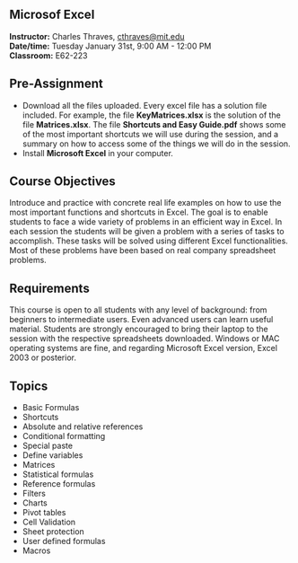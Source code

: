 
## **Microsof Excel**
**Instructor:** Charles Thraves, cthraves@mit.edu  <br />
**Date/time:** Tuesday January 31st, 9:00 AM - 12:00 PM  <br />
**Classroom:** E62-223 <br />

## Pre-Assignment <br /> 
* Download all the files uploaded. Every excel file has a solution file included. For example, the file **KeyMatrices.xlsx** is the solution of the file **Matrices.xlsx**. The file **Shortcuts and Easy Guide.pdf** shows some of the most important shortcuts we will use during the session, and a summary on how to access some of the things we will do in the session. <br />
* Install **Microsoft Excel** in your computer. <br />

## **Course Objectives**
Introduce and practice with concrete real life examples on how to use the most important functions and shortcuts in Excel. The goal is to enable students to face a wide variety of problems in an efficient way in Excel. In each session the students will be given a problem with a series of tasks to accomplish. These tasks will be solved using different Excel functionalities. Most of these problems have been based on real company spreadsheet problems.

## **Requirements**
This course is open to all students with any level of background: from beginners to intermediate users. Even advanced users can learn useful material. Students are strongly encouraged to bring their laptop to the session with the respective spreadsheets downloaded. Windows or MAC operating systems are fine, and regarding Microsoft Excel version, Excel 2003 or posterior.

## **Topics**
-	Basic Formulas
-	Shortcuts
-	Absolute and relative references
-	Conditional formatting
-	Special paste
-	Define variables
-	Matrices
-	Statistical formulas
-	Reference formulas
-	Filters
-	Charts
-	Pivot tables
-	Cell Validation
-	Sheet protection
-	User defined formulas
-	Macros

